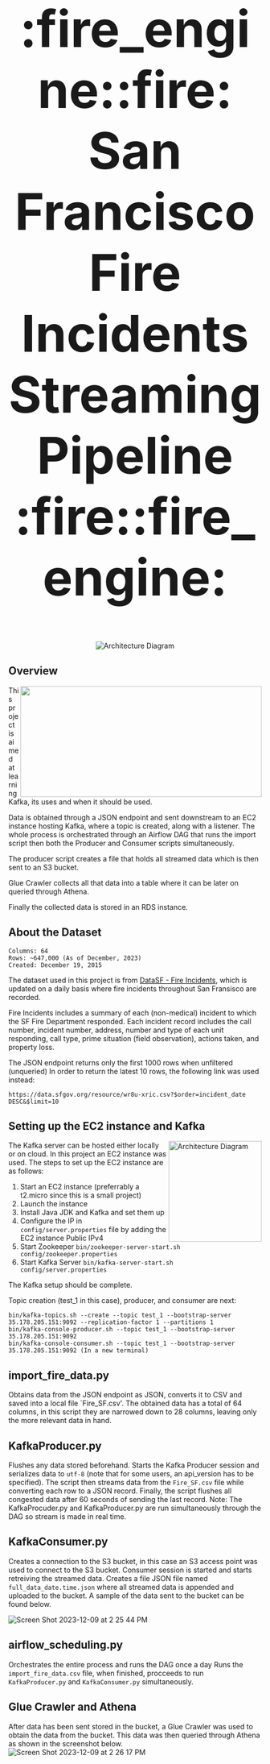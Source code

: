 <div align="center">
  <H1 style="font-size: 100;">:fire_engine::fire: San Francisco Fire Incidents Streaming Pipeline :fire::fire_engine:</H1>
  <img src="https://github.com/MinaBasem/San-Francisco-Fires-Pipeline/assets/42482261/36476332-f39b-4dba-a461-cc9be7201cfc" alt="Architecture Diagram">
</div>

## Overview
<img align="right" width="480" height="220" src="https://github.com/MinaBasem/San-Francisco-Fires-Pipeline/assets/42482261/a22e93f0-5fe6-46a8-a45f-72c7cebb33f5.jpg">
This project is aimed at learning Kafka, its uses and when it should be used.


Data is obtained through a JSON endpoint and sent downstream to an EC2 instance hosting Kafka, where a topic is created, along with a listener.
The whole process is orchestrated through an Airflow DAG that runs the import script then both the Producer and Consumer scripts simultaneously.

The producer script creates a file that holds all streamed data which is then sent to an S3 bucket.

Glue Crawler collects all that data into a table where it can be later on queried through Athena.

Finally the collected data is stored in an RDS instance.

## About the Dataset

```
Columns: 64
Rows: ~647,000 (As of December, 2023)
Created: December 19, 2015
```

The dataset used in this project is from [DataSF - Fire Incidents](https://data.sfgov.org/Public-Safety/Fire-Incidents/wr8u-xric/about_data), which is updated on a daily basis where fire incidents throughout San Fransisco are recorded.

Fire Incidents includes a summary of each (non-medical) incident to which the SF Fire Department responded. Each incident record includes the call number, incident number, address, number and type of each unit responding, call type, prime situation (field observation), actions taken, and property loss.

The JSON endpoint returns only the first 1000 rows when unfiltered (unqueried)
In order to return the latest 10 rows, the following link was used instead:
```
https://data.sfgov.org/resource/wr8u-xric.csv?$order=incident_date DESC&$limit=10
```

## Setting up the EC2 instance and Kafka

<img align="right" width="185" height="200" src="https://github.com/MinaBasem/San-Francisco-Fires-Pipeline/assets/42482261/79a0fea4-2813-46d0-864a-8bb558711fa6" alt="Architecture Diagram">
The Kafka server can be hosted either locally or on cloud.
In this project an EC2 instance was used.
The steps to set up the EC2 instance are as follows:

1. Start an EC2 instance (preferrably a t2.micro since this is a small project)
2. Launch the instance
3. Install Java JDK and Kafka and set them up
4. Configure the IP in `config/server.properties` file by adding the EC2 instance Public IPv4
5. Start Zookeeper `bin/zookeeper-server-start.sh config/zookeeper.properties`
6. Start Kafka Server `bin/kafka-server-start.sh config/server.properties`

The Kafka setup should be complete.

Topic creation (test_1 in this case), producer, and consumer are next:
```
bin/kafka-topics.sh --create --topic test_1 --bootstrap-server 35.178.205.151:9092 --replication-factor 1 --partitions 1
bin/kafka-console-producer.sh --topic test_1 --bootstrap-server 35.178.205.151:9092
bin/kafka-console-consumer.sh --topic test_1 --bootstrap-server 35.178.205.151:9092 (In a new terminal)
```

## import_fire_data.py

Obtains data from the JSON endpoint as JSON, converts it to CSV and saved into a local file `Fire_SF.csv'.
The obtained data has a total of 64 columns, in this script they are narrowed down to 28 columns, leaving only the more relevant data in hand.

## KafkaProducer.py

Flushes any data stored beforehand.
Starts the Kafka Producer session and serializes data to `utf-8` (note that for some users, an api_version has to be specified).
The script then streams data from the `Fire_SF.csv` file while converting each row to a JSON record.
Finally, the script flushes all congested data after 60 seconds of sending the last record.
Note: The KafkaProcuder.py and KafkaProducer.py are run simultaneously through the DAG so stream is made in real time.

## KafkaConsumer.py

Creates a connection to the S3 bucket, in this case an S3 access point was used to connect to the S3 bucket.
Consumer session is started and starts retreiving the streamed data.
Creates a file JSON file named `full_data_date.time.json` where all streamed data is appended and uploaded to the bucket.
A sample of the data sent to the bucket can be found below.

![Screen Shot 2023-12-09 at 2 25 44 PM](https://github.com/MinaBasem/San-Francisco-Fires-Pipeline/assets/42482261/fb0a62ad-3283-4233-ac0d-c92e5c31a2e1)

## airflow_scheduling.py

Orchestrates the entire process and runs the DAG once a day
Runs the `import_fire_data.csv` file, when finished, procceeds to run `KafkaProducer.py` and `KafkaConsumer.py` simultaneously.


## Glue Crawler and Athena

After data has been sent stored in the bucket, a Glue Crawler was used to obtain the data from the bucket.
This data was then queried through Athena as shown in the screenshot below.
![Screen Shot 2023-12-09 at 2 26 17 PM](https://github.com/MinaBasem/San-Francisco-Fires-Pipeline/assets/42482261/53359c1f-9678-4c9e-9fc4-5067b67b4361)







